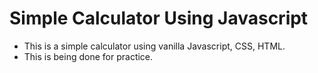 # Simple Calculator Using Javascript

* This is a simple calculator using vanilla Javascript, CSS, HTML. 
* This is being done for practice.